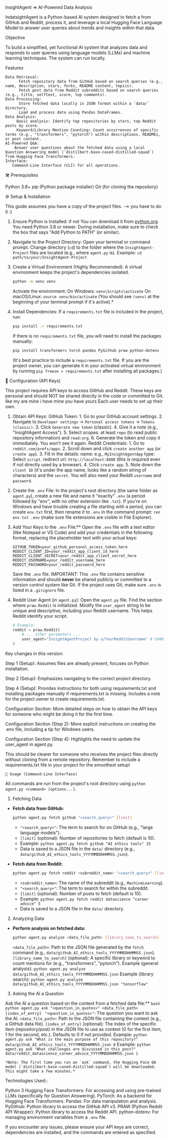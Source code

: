 InsightAgent => AI-Powered Data Analysis 

IndatsightAgent is a Python-based AI system designed to fetch a from GitHub and Reddit, process it, and leverage a local Hugging Face Language Model  to answer user queries about trends and insights within that data.

Objective

To build a simplified, yet functional AI system that analyzes data and responds to user queries using language models (LLMs) and machine learning techniques. The system can run locally.

Features

	Data Retrieval:
    	  Fetch repository data from GitHub based on search queries (e.g., name, description, stars, forks, README content, topics).
    	  Fetch post data from Reddit subreddits based on search queries (e.g., title, selftext, score, top comments).
	Data Processing:
    	  Store fetched data locally in JSON format within a `data/` directory.
    	  Load and process data using Pandas DataFrames.
	Data Analysis:
    	 Basic analysis: Identify top repositories by stars, top Reddit posts by score.
         Keyword/Library Mention Counting: Count occurrences of specific terms (e.g., "transformers", "pytorch") within descriptions, READMEs, or post content.
	AI-Powered Q&A:
        Answer user questions about the fetched data using a local Question Answering model (`distilbert-base-cased-distilled-squad`) from Hugging Face Transformers.
	Interface:
       Command-Line Interface (CLI) for all operations.

 🛠️ Prerequisites

   Python 3.8+
  pip (Python package installer)
   Git (for cloning the repository)

 ⚙️ Setup & Installation

This guide assumes you have a copy of the project files. --> you have to do it :)

1.  Ensure Python is Installed:   if not You can download it from [python.org](https://www.python.org/downloads/). 
       You need Python 3.8 or newer. 
       During installation, make sure to check the box that says "Add Python to PATH" (or similar).

2.  Navigate to the Project Directory:
       Open your terminal or command prompt.
       Change directory (`cd`) to the folder where the `InsightAgent-Project` files are located (e.g., where `agent.py` is).
       Example: `cd path/to/your/InsightAgent-Project`

3.  Create a Virtual Environment (Highly Recommended):
    A virtual environment keeps the project's dependencies isolated.
    ```bash
    python -m venv venv
    ```
       Activate the environment:
           On Windows: `venv\Scripts\activate`
           On macOS/Linux: `source venv/bin/activate`
       (You should see `(venv)` at the beginning of your terminal prompt if it's active).*

4.  Install Dependencies:
    If a `requirements.txt` file is included in the project, run:
    ```bash
    pip install -r requirements.txt
    ```
    If there is no `requirements.txt` file, you will need to install the packages manually:
    ```bash
    pip install transformers torch pandas PyGithub praw python-dotenv
    ```
    (It's best practice to include a `requirements.txt` file. If you are the project owner, you can generate it in your activated virtual environment by running `pip freeze > requirements.txt` after installing all packages.)

 🔑 Configuration (API Keys)

This project requires API keys to access GitHub and Reddit. These keys are personal and should NOT be shared directly in the code or committed to Git.  like my are mine i have mine you have yours Each user needs to set up their own.

1.  Obtain API Keys:
       GitHub Token:
        1.  Go to your GitHub account settings.
        2.  Navigate to `Developer settings` -> `Personal access tokens` -> `Tokens (classic)`.
        3.  Click `Generate new token` (classic).
        4.  Give it a note (e.g., "InsightAgent Access").
        5.  Select scopes: at least `repo` (to read public repository information) and `read:org`.
        6.  Generate the token and copy it immediately. You won't see it again.
    Reddit Credentials:
        1.  Go to `reddit.com/prefs/apps`.
        2.  Scroll down and click `create another app` (or `create app`).
        3.  Fill in the details:
               name: e.g., `MyInsightAgentApp`
               type: Select `script`.
               redirect uri: `http://localhost:8080` (this is required even if not directly used by a browser).
        4.  Click `create app`.
        5.  Note down the `client ID` (it's under the app name, looks like a random string of characters) and the `secret`. You will also need your Reddit `username` and `password`.

2.  Create the `.env` File:
       In the project's root directory (the same folder as `agent.py`), create a new file and name it "exactly" `.env` (a period followed by "env", with no other extension like `.txt`).
       If you're on Windows and have trouble creating a file starting with a period, you can create `env.txt` first, then rename it to `.env` in the command prompt: `ren env.txt .env` (make sure file extensions are visible in File Explorer).

3.  Add Your Keys to the `.env` File:**
    Open the `.env` file with a text editor (like Notepad or VS Code) and add your credentials in the following format, replacing the placeholder text with your actual keys:
    ```env
    GITHUB_TOKEN=your_github_personal_access_token_here
    REDDIT_CLIENT_ID=your_reddit_app_client_id_here
    REDDIT_CLIENT_SECRET=your_reddit_app_client_secret_here
    REDDIT_USERNAME=your_reddit_username_here
    REDDIT_PASSWORD=your_reddit_password_here
    ```
       Save the `.env` file.
      IMPORTANT: This `.env` file contains sensitive information and should **never** be shared publicly or committed to a version control system like Git. If the project uses Git, make sure `.env` is listed in a `.gitignore` file.

4.    Reddit User Agent (in `agent.py`):
       Open the `agent.py` file.
      Find the section where `praw.Reddit` is initialized.
       Modify the `user_agent` string to be unique and descriptive, including your Reddit username. This helps Reddit identify your script.
        ```python
        # Example:
        reddit = praw.Reddit(
            # ... other parameters ...
            user_agent="InsightAgentProject by u/YourRedditUsername" # CHANGE YourRedditUsername
        )
        ```


Key changes in this version:

Step 1 (Setup): Assumes files are already present, focuses on Python installation.

Step 2 (Setup): Emphasizes navigating to the correct project directory.

Step 4 (Setup): Provides instructions for both using requirements.txt and installing packages manually if requirements.txt is missing. Includes a note for the project owner to create requirements.txt.

Configuration Section: More detailed steps on how to obtain the API keys for someone who might be doing it for the first time.

Configuration Section (Step 2): More explicit instructions on creating the .env file, including a tip for Windows users.

Configuration Section (Step 4): Highlights the need to update the user_agent in agent.py.

This should be clearer for someone who receives the project files directly without cloning from a remote repository. Remember to include a requirements.txt file in your project for the smoothest setup!

    🚀 Usage (Command-Line Interface)

All commands are run from the project's root directory using `python agent.py <command> [options...]`.
 1. Fetching Data

*   **Fetch data from GitHub:**
    ```bash
    python agent.py fetch github "<search_query>" [limit]
    ```
    *   `"<search_query>"`: The term to search for on GitHub (e.g., "large language models").
    *   `[limit]` (optional): Number of repositories to fetch (default is 10).
    *   Example: `python agent.py fetch github "AI ethics tools" 15`
    *   Data is saved to a JSON file in the `data/` directory (e.g., `data/github_AI_ethics_tools_YYYYMMDDHHMMSS.json`).

*   **Fetch data from Reddit:**
    ```bash
    python agent.py fetch reddit <subreddit_name> "<search_query>" [limit]
    ```
    *   `<subreddit_name>`: The name of the subreddit (e.g., `MachineLearning`).
    *   `"<search_query>"`: The term to search for within the subreddit.
    *   `[limit]` (optional): Number of posts to fetch (default is 10).
    *   Example: `python agent.py fetch reddit datascience "career advice" 5`
    *   Data is saved to a JSON file in the `data/` directory.

 2. Analyzing Data

*   **Perform analysis on fetched data:**
    ```bash
    python agent.py analyze <data_file_path> [library_name_to_search]
    ```
       `<data_file_path>`: Path to the JSON file generated by the `fetch` command (e.g., `data/github_AI_ethics_tools_YYYYMMDDHHMMSS.json`).
       `[library_name_to_search]` (optional): A specific library or keyword to count mentions for (e.g., "transformers", "pytorch").
       Example (general analysis): `python agent.py analyze data/github_AI_ethics_tools_YYYYMMDDHHMMSS.json`
       Example (library search): `python agent.py analyze data/github_AI_ethics_tools_YYYYMMDDHHMMSS.json "tensorflow"`

 3. Asking the AI a Question

   Ask the AI a question based on the context from a fetched data file:**
    ```bash
    python agent.py ask "<question_in_quotes>" <data_file_path> [index_of_entry]
    ```
       `"<question_in_quotes>"`: The question you want to ask the AI.
       `<data_file_path>`: Path to the JSON file containing the context (e.g., a GitHub data file).
       `[index_of_entry]` (optional): The index of the specific item (repository/post) in the JSON file to use as context (0 for the first item, 1 for the second, etc.). Defaults to 0 if not provided.
       Example: `python agent.py ask "What is the main purpose of this repository?" data/github_AI_ethics_tools_YYYYMMDDHHMMSS.json 0`
       Example: `python agent.py ask "What challenges are discussed in this post?" data/reddit_datascience_career_advice_YYYYMMDDHHMMSS.json 1`

    *Note: The first time you run an `ask` command, the Hugging Face QA model (`distilbert-base-cased-distilled-squad`) will be downloaded. This might take a few minutes.*

 Technologies Used::

  Python 3
  Hugging Face Transformers: For accessing and using pre-trained LLMs (specifically for Question Answering).
  PyTorch: As a backend for Hugging Face Transformers.
  Pandas: For data manipulation and analysis.
  PyGithub: Python library to access the GitHub API v3.
  PRAW (Python Reddit API Wrapper): Python library to access the Reddit API.
  python-dotenv: For managing environment variables from a `.env` file.


If you encounter any issues, please ensure your API keys are correct, dependencies are installed, and the commands are entered as specified.


